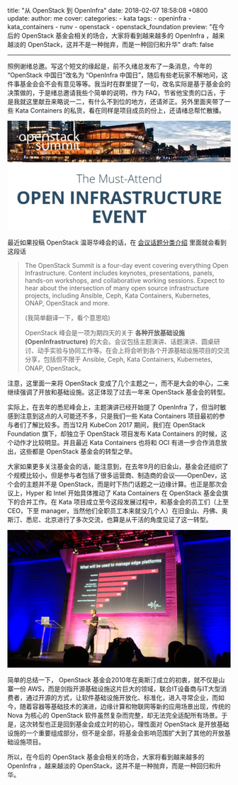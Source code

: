 title: "从 OpenStack 到 OpenInfra"
date: 2018-02-07 18:58:08 +0800
update:
author: me
cover:
categories:
    - kata
tags:
    - openinfra
    - kata_containers
    - runv
    - openstack
    - openstack_foundation
preview: "在今后的 OpenStack 基金会相关的场合，大家将看到越来越多的 OpenInfra ，越来越淡的 OpenStack，这并不是一种抛弃，而是一种回归和升华"
draft: false

---

照例谢绪总邀。写这个短文的缘起是，前不久绪总发布了一条消息，今年的 “OpenStack 中国日”改名为 “OpenInfra 中国日”，随后有些老玩家不解地问，这件事基金会会不会有意见等等。我当时在群里提了一句，改名实际是基于基金会的决策做的，于是绪总邀请我些个简单的说明，作为 FAQ，节省他宝贵的口舌，于是我就这里献丑来略说一二，有什么不到位的地方，还请斧正。另外里面夹带了一些 Kata Containers 的私货，看在同样是项目成员的份上，还请绪总帮忙散播。

![本届峰会的口号已经是OpenInfra了](/assets/summit_infra.jpg)

最近如果投稿 OpenStack 温哥华峰会的话，在 [会议话题分类介绍](https://www.openstack.org/summit/vancouver-2018/summit-categories/) 里面就会看到这段话

> The OpenStack Summit is a four-day event covering everything Open Infrastructure. Content includes keynotes, presentations, panels, hands-on workshops, and collaborative working sessions. Expect to hear about the intersection of many open source infrastructure projects, including Ansible, Ceph, Kata Containers, Kubernetes, ONAP, OpenStack and more.
>
> (我简单翻译一下，看个意思哈)
>
> OpenStack 峰会是一项为期四天的关于 **各种开放基础设施 (OpenInfrastructure)** 的大会。会议包括主题演讲、话题演讲、圆桌研讨、动手实验与协同工作等。在会上将会听到各个开源基础设施项目的交流分享，包括但不限于 Ansible, Ceph, Kata Containers, Kubernetes, ONAP, OpenStack。

注意，这里面一来将 OpenStack 变成了几个主题之一，而不是大会的中心，二来继续强调了开放和基础设施。这正体现了过去一年来 OpenStack 基金会的转型。

实际上，在去年的悉尼峰会上，主题演讲已经开始提了 OpenInfra 了，但当时敏感到注意到这点的人可能还不多，只是我们一些 Kata Containers 项目最初的参与者们了解比较多。而当12月 KubeCon 2017 期间，我们在 OpenStack Foundation 旗下，却独立于 OpenStack 项目发布 Kata Containers 的时候，这个动作才比较明显。并且最近 Kata Containers 也将和 OCI 有进一步合作消息放出，这些都是 OpenStack 基金会的转型之举。

大家如果更多关注基金会的话，能注意到，在去年9月的旧金山，基金会还组织了个规模比较小，但是参与者包括了很多运营商、制造商的会议——OpenDev，这个会的主题并不是 OpenStack，而是时下热门话题之一边缘计算。也正是那次会议上，Hyper 和 Intel 开始具体推动了 Kata Containers 在 OpenStack 基金会旗下的合并工作。在 Kata 项目成立至今这段发展过程中，和基金会的员工们（上至CEO，下至 manager，当然他们全职员工本来就没几个人）在旧金山、丹佛、奥斯汀、悉尼、北京进行了多次交流，也算是从干活的角度见证了这一转型。

![基金会CEO Jonathan在OpenDev会上谈边缘计算的平台](/assets/opendev.jpg)

简单的总结一下， OpenStack 基金会2010年在奥斯汀成立的初衷，就不仅是山寨一份 AWS，而是剑指开源基础设施这片巨大的领域，联合IT设备商与IT大型消费者，通过开源的方式，让软件基础设施开放化、标准化，进入寻常企业，而如今，随着容器等基础技术的演进，边缘计算和物联网等新的应用场景出现，传统的 Nova 为核心的 OpenStack 软件虽然复杂而完整，却无法完全适配所有场景。于是，这次转型也正是回到基金会成立时的初心，理性面对 OpenStack 是开放基础设施的一个重要组成部分，但不是全部，将基金会影响范围扩大到了其他的开放基础设施项目。

所以，在今后的 OpenStack 基金会相关的场合，大家将看到越来越多的 OpenInfra ，越来越淡的 OpenStack，这并不是一种抛弃，而是一种回归和升华。
